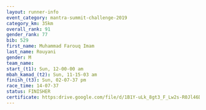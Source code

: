 ```yaml
---
layout: runner-info 
event_category: mantra-summit-challenge-2019 
category_km: 35km 
overall_rank: 91
gender_rank: 77
bib: 529
first_name: Muhammad Farouq Imam
last_name: Rouyani
gender: M
team_name: 
start_(t1): Sun, 12-00-00 am
mbah_kamad_(t2): Sun, 11-15-03 am
finish_(t3): Sun, 02-07-37 pm
race_time: 14-07-37
status: FINISHER
certificate: https:drive.google.com/file/d/1B1Y-uLk_8gt3_F_Lw2s-R0Jl46D2mHDk/view?usp=sharing
---
```

